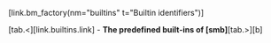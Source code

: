 [link.bm_factory(nm="builtins" t="Builtin identifiers")]

[tab.<][link.builtins.link] - **The predefined built-ins of [smb]**[tab.>][b]
